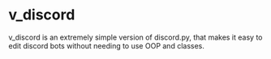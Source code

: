 # v_discord
v_discord is an extremely simple version of discord.py, that makes it easy to edit discord bots without needing to use OOP and classes.
